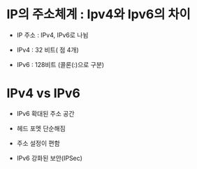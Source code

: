 # IP의 주소체계 : Ipv4와 Ipv6의 차이

- IP 주소 : IPv4, IPv6로 나뉨

- IPv4 : 32 비트( 점 4개)

- IPv6 : 128비트 (콜론(:)으로 구분)

# IPv4 vs IPv6

- IPv6 확대된 주소 공간

- 헤드 포멧 단순해짐

- 주소 설정이 편함

- IPv6 강화된 보안(IPSec)
